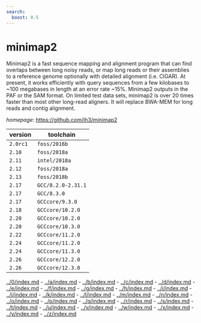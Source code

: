 ```yaml
---
search:
  boost: 0.5
---
```

# minimap2

Minimap2 is a fast sequence mapping and alignment program that can find overlaps between  long noisy reads, or map long reads or their assemblies to a reference genome optionally with detailed  alignment (i.e. CIGAR). At present, it works efficiently with query sequences from a few kilobases to  ~100 megabases in length at an error rate ~15%. Minimap2 outputs in the PAF or the SAM format. On limited  test data sets, minimap2 is over 20 times faster than most other long-read aligners. It will replace  BWA-MEM for long reads and contig alignment.

*homepage*: <https://github.com/lh3/minimap2>

version | toolchain
--------|----------
``2.0rc1`` | ``foss/2016b``
``2.10`` | ``foss/2018a``
``2.11`` | ``intel/2018a``
``2.12`` | ``foss/2018a``
``2.13`` | ``foss/2018b``
``2.17`` | ``GCC/8.2.0-2.31.1``
``2.17`` | ``GCC/8.3.0``
``2.17`` | ``GCCcore/9.3.0``
``2.18`` | ``GCCcore/10.2.0``
``2.20`` | ``GCCcore/10.2.0``
``2.20`` | ``GCCcore/10.3.0``
``2.22`` | ``GCCcore/11.2.0``
``2.24`` | ``GCCcore/11.2.0``
``2.24`` | ``GCCcore/11.3.0``
``2.26`` | ``GCCcore/12.2.0``
``2.26`` | ``GCCcore/12.3.0``

[../0/index.md](0) - [../a/index.md](a) - [../b/index.md](b) - [../c/index.md](c) - [../d/index.md](d) - [../e/index.md](e) - [../f/index.md](f) - [../g/index.md](g) - [../h/index.md](h) - [../i/index.md](i) - [../j/index.md](j) - [../k/index.md](k) - [../l/index.md](l) - [../m/index.md](m) - [../n/index.md](n) - [../o/index.md](o) - [../p/index.md](p) - [../q/index.md](q) - [../r/index.md](r) - [../s/index.md](s) - [../t/index.md](t) - [../u/index.md](u) - [../v/index.md](v) - [../w/index.md](w) - [../x/index.md](x) - [../y/index.md](y) - [../z/index.md](z)

